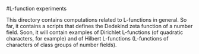 #L-function experiments

This directory contains computations related to L-functions in general. So far,
it contains a scripts that defines the Dedekind zeta function of a number field.
Soon, it will contain examples of Dirichlet L-functions (of quadratic characters,
for example) and of Hilbert L-functions (L-functions of characters of class
groups of number fields).
